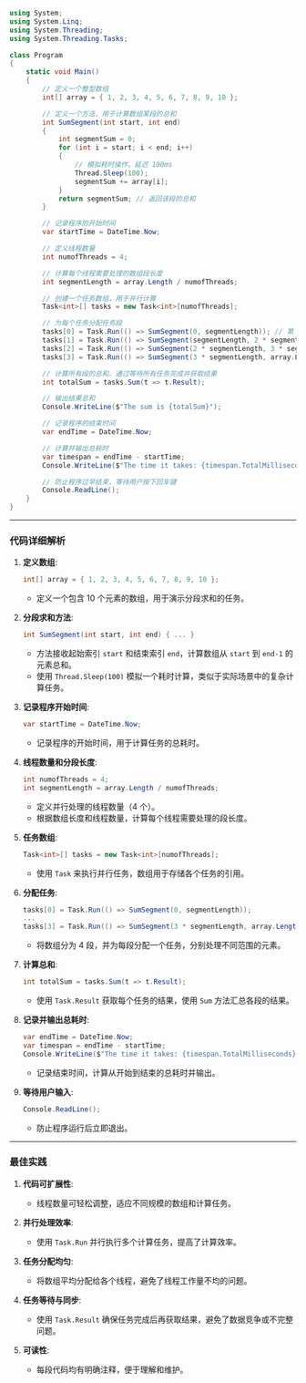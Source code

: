 ```csharp
using System;
using System.Linq;
using System.Threading;
using System.Threading.Tasks;

class Program
{
    static void Main()
    {
        // 定义一个整型数组
        int[] array = { 1, 2, 3, 4, 5, 6, 7, 8, 9, 10 };

        // 定义一个方法，用于计算数组某段的总和
        int SumSegment(int start, int end)
        {
            int segmentSum = 0;
            for (int i = start; i < end; i++)
            {
                // 模拟耗时操作，延迟 100ms
                Thread.Sleep(100);
                segmentSum += array[i];
            }
            return segmentSum; // 返回该段的总和
        }

        // 记录程序的开始时间
        var startTime = DateTime.Now;

        // 定义线程数量
        int numofThreads = 4;

        // 计算每个线程需要处理的数组段长度
        int segmentLength = array.Length / numofThreads;

        // 创建一个任务数组，用于并行计算
        Task<int>[] tasks = new Task<int>[numofThreads];

        // 为每个任务分配任务段
        tasks[0] = Task.Run(() => SumSegment(0, segmentLength)); // 第 1 段
        tasks[1] = Task.Run(() => SumSegment(segmentLength, 2 * segmentLength)); // 第 2 段
        tasks[2] = Task.Run(() => SumSegment(2 * segmentLength, 3 * segmentLength)); // 第 3 段
        tasks[3] = Task.Run(() => SumSegment(3 * segmentLength, array.Length)); // 第 4 段

        // 计算所有段的总和，通过等待所有任务完成并获取结果
        int totalSum = tasks.Sum(t => t.Result);

        // 输出结果总和
        Console.WriteLine($"The sum is {totalSum}");

        // 记录程序的结束时间
        var endTime = DateTime.Now;

        // 计算并输出总耗时
        var timespan = endTime - startTime;
        Console.WriteLine($"The time it takes: {timespan.TotalMilliseconds} ms");

        // 防止程序过早结束，等待用户按下回车键
        Console.ReadLine();
    }
}
```

---

### 代码详细解析

1. **定义数组**:
   ```csharp
   int[] array = { 1, 2, 3, 4, 5, 6, 7, 8, 9, 10 };
   ```
   - 定义一个包含 10 个元素的数组，用于演示分段求和的任务。

2. **分段求和方法**:
   ```csharp
   int SumSegment(int start, int end) { ... }
   ```
   - 方法接收起始索引 `start` 和结束索引 `end`，计算数组从 `start` 到 `end-1` 的元素总和。
   - 使用 `Thread.Sleep(100)` 模拟一个耗时计算，类似于实际场景中的复杂计算任务。

3. **记录程序开始时间**:
   ```csharp
   var startTime = DateTime.Now;
   ```
   - 记录程序的开始时间，用于计算任务的总耗时。

4. **线程数量和分段长度**:
   ```csharp
   int numofThreads = 4;
   int segmentLength = array.Length / numofThreads;
   ```
   - 定义并行处理的线程数量（4 个）。
   - 根据数组长度和线程数量，计算每个线程需要处理的段长度。

5. **任务数组**:
   ```csharp
   Task<int>[] tasks = new Task<int>[numofThreads];
   ```
   - 使用 `Task` 来执行并行任务，数组用于存储各个任务的引用。

6. **分配任务**:
   ```csharp
   tasks[0] = Task.Run(() => SumSegment(0, segmentLength));
   ...
   tasks[3] = Task.Run(() => SumSegment(3 * segmentLength, array.Length));
   ```
   - 将数组分为 4 段，并为每段分配一个任务，分别处理不同范围的元素。

7. **计算总和**:
   ```csharp
   int totalSum = tasks.Sum(t => t.Result);
   ```
   - 使用 `Task.Result` 获取每个任务的结果，使用 `Sum` 方法汇总各段的结果。

8. **记录并输出总耗时**:
   ```csharp
   var endTime = DateTime.Now;
   var timespan = endTime - startTime;
   Console.WriteLine($"The time it takes: {timespan.TotalMilliseconds} ms");
   ```
   - 记录结束时间，计算从开始到结束的总耗时并输出。

9. **等待用户输入**:
   ```csharp
   Console.ReadLine();
   ```
   - 防止程序运行后立即退出。

---

### 最佳实践
1. **代码可扩展性**:
   - 线程数量可轻松调整，适应不同规模的数组和计算任务。

2. **并行处理效率**:
   - 使用 `Task.Run` 并行执行多个计算任务，提高了计算效率。

3. **任务分配均匀**:
   - 将数组平均分配给各个线程，避免了线程工作量不均的问题。

4. **任务等待与同步**:
   - 使用 `Task.Result` 确保任务完成后再获取结果，避免了数据竞争或不完整问题。

5. **可读性**:
   - 每段代码均有明确注释，便于理解和维护。
